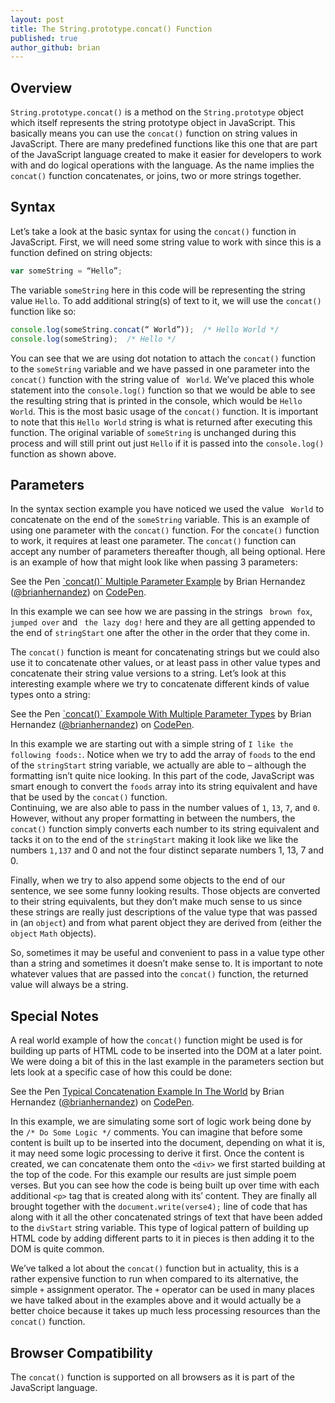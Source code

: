```yaml
---
layout: post
title: The String.prototype.concat() Function
published: true
author_github: brian
---
```



## Overview
`String.prototype.concat()` is a method on the `String.prototype` object which itself represents the string prototype object in JavaScript.  This basically means you can use the `concat()` function on string values in JavaScript.  There are many predefined functions like this one that are part of the JavaScript language created to make it easier for developers to work with and do logical operations with the language.  As the name implies the `concat()` function concatenates, or joins, two or more strings together.## SyntaxLet’s take a look at the basic syntax for using the `concat()` function in JavaScript.  First, we will need some string value to work with since this is a function defined on string objects:```javascriptvar someString = “Hello”;```The variable `someString` here in this code will be representing the string value `Hello`.  To add additional string(s) of text to it, we will use the `concat()` function like so:```javascriptconsole.log(someString.concat(“ World”));  /* Hello World */console.log(someString);  /* Hello */```You can see that we are using dot notation to attach the `concat()` function to the `someString` variable and we have passed in one parameter into the `concat()` function with the string value of ` World`.  We’ve placed this whole statement into the `console.log()` function so that we would be able to see the resulting string that is printed in the console, which would be `Hello World`.  This is the most basic usage of the `concat()` function.  It is important to note that this `Hello World` string is what is returned after executing this function. The original variable of `someString` is unchanged during this process and will still print out just `Hello` if it is passed into the `console.log()` function as shown above.## ParametersIn the syntax section example you have noticed we used the value ` World` to concatenate on the end of the `someString` variable.  This is an example of using one parameter with the `concat()` function.  For the `concate()` function to work, it requires at least one parameter.  The `concat()` function can accept any number of parameters thereafter though, all being optional.  Here is an example of how that might look like when passing 3 parameters:<p data-height="265" data-theme-id="dark" data-slug-hash="QKwPRq" data-default-tab="js,result" data-user="brianhernandez" data-embed-version="2" class="codepen">See the Pen <a href="https://codepen.io/brianhernandez/pen/QKwPRq/">`concat()` Multiple Parameter Example</a> by Brian Hernandez (<a href="http://codepen.io/brianhernandez">@brianhernandez</a>) on <a href="http://codepen.io">CodePen</a>.</p><script async src="//assets.codepen.io/assets/embed/ei.js"></script>In this example we can see how we are passing in the strings ` brown fox`, ` jumped over` and ` the lazy dog!` here and they are all getting appended to the end of `stringStart` one after the other in the order that they come in.The `concat()` function is meant for concatenating strings but we could also use it to concatenate other values, or at least pass in other value types and concatenate their string value versions to a string.  Let’s look at this interesting example where we try to concatenate different kinds of value types onto a string:<p data-height="265" data-theme-id="dark" data-slug-hash="ozgRaz" data-default-tab="result" data-user="brianhernandez" data-embed-version="2" class="codepen">See the Pen <a href="https://codepen.io/brianhernandez/pen/ozgRaz/">`concat()`  Exampole With Multiple Parameter Types</a> by Brian Hernandez (<a href="http://codepen.io/brianhernandez">@brianhernandez</a>) on <a href="http://codepen.io">CodePen</a>.</p><script async src="//assets.codepen.io/assets/embed/ei.js"></script>In this example we are starting out with a simple string of `I like the following foods:`.  Notice when we try to add the array of `foods` to the end of the `stringStart` string variable, we actually are able to – although the formatting isn’t quite nice looking.  In this part of the code, JavaScript was smart enough to convert the `foods` array into its string equivalent and have that be used by the `concat()` function.  Continuing, we are also able to pass in the number values of `1`, `13`, `7`, and `0`.  However, without any proper formatting in between the numbers, the `concat()` function simply converts each number to its string equivalent and tacks it on to the end of the `stringStart` making it look like we like the numbers `1,137` and 0 and not the four distinct separate numbers 1, 13, 7 and 0.  Finally, when we try to also append some objects to the end of our sentence, we see some funny looking results.  Those objects are converted to their string equivalents, but they don’t make much sense to us since these strings are really just descriptions of the value type that was passed in (an `object`) and from what parent object they are derived from (either the `object` `Math` objects). 
So, sometimes it may be useful and convenient to pass in a value type other than a string and sometimes it doesn’t make sense to.  It is important to note whatever values that are passed into the `concat()` function, the returned value will always be a string.## Special Notes
A real world example of how the `concat()` function might be used is for building up parts of HTML code to be inserted into the DOM at a later point.  We were doing a bit of this in the last example in the parameters section but lets look at a specific case of how this could be done:<p data-height="265" data-theme-id="dark" data-slug-hash="WGbqdq" data-default-tab="result" data-user="brianhernandez" data-embed-version="2" class="codepen">See the Pen <a href="https://codepen.io/brianhernandez/pen/WGbqdq/">Typical Concatenation Example In The World</a> by Brian Hernandez (<a href="http://codepen.io/brianhernandez">@brianhernandez</a>) on <a href="http://codepen.io">CodePen</a>.</p><script async src="//assets.codepen.io/assets/embed/ei.js"></script>In this example, we are simulating some sort of logic work being done by the `/* Do Some Logic */` comments.  You can imagine that before some content is built up to be inserted into the document, depending on what it is, it may need some logic processing to derive it first.  Once the content is created, we can concatenate them onto the `<div>` we first started building at the top of the code.  For this example our results are just simple poem verses.  But you can see how the code is being built up over time with each additional `<p>` tag that is created along with its’ content.  They are finally all brought together with the `document.write(verse4);` line of code that has along with it all the other concatenated strings of text that have been added to the `divStart` string variable.  This type of logical pattern of building up HTML code by adding different parts to it in pieces is then adding it to the DOM is quite common.We’ve talked a lot about the `concat()` function but in actuality, this is a rather expensive function to run when compared to its alternative, the simple `+` assignment operator.  The `+` operator can be used in many places we have talked about in the examples above and it would actually be a better choice because it takes up much less processing resources than the `concat()` function.  ## Browser CompatibilityThe `concat()` function is supported on all browsers as it is part of the JavaScript language.